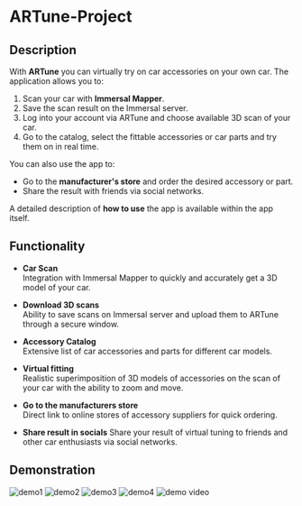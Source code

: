 # ARTune-Project

## Description

With **ARTune** you can virtually try on car accessories on your own car. The application allows you to:
1. Scan your car with **Immersal Mapper**.
2. Save the scan result on the Immersal server.
3. Log into your account via ARTune and choose available 3D scan of your car.
4. Go to the catalog, select the fittable accessories or car parts and try them on in real time.

You can also use the app to:
- Go to the **manufacturer's store** and order the desired accessory or part.
- Share the result with friends via social networks.

A detailed description of **how to use** the app is available within the app itself.

## Functionality

- **Car Scan**  
  Integration with Immersal Mapper to quickly and accurately get a 3D model of your car.

- **Download 3D scans**  
  Ability to save scans on Immersal server and upload them to ARTune through a secure window.

- **Accessory Catalog**  
  Extensive list of car accessories and parts for different car models.

- **Virtual fitting**  
  Realistic superimposition of 3D models of accessories on the scan of your car with the ability to zoom and move.

- **Go to the manufacturers store**  
  Direct link to online stores of accessory suppliers for quick ordering.

- **Share result in socials**
  Share your result of virtual tuning to friends and other car enthusiasts via social networks.

## Demonstration
![demo1](https://github.com/Kadyrovecdsgn/ARTune-Project/blob/main/demo1.gif)
![demo2](https://github.com/Kadyrovecdsgn/ARTune-Project/blob/main/demo2.gif)
![demo3](https://github.com/Kadyrovecdsgn/ARTune-Project/blob/main/demo3.gif)
![demo4](https://github.com/Kadyrovecdsgn/ARTune-Project/blob/main/demo4.gif)
![demo video](https://drive.google.com/file/d/1SVmZlWmkSHpC1ucH5ZE-6VXa6Qeeqywk/view?usp=sharing)

